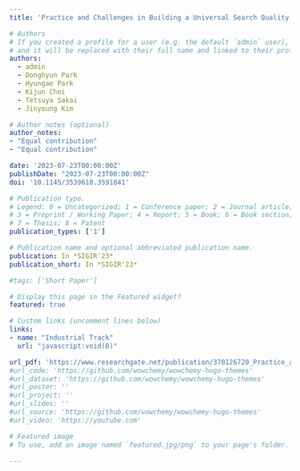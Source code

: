 ```yaml
---
title: 'Practice and Challenges in Building a Universal Search Quality Metric'

# Authors
# If you created a profile for a user (e.g. the default `admin` user), write the username (folder name) here
# and it will be replaced with their full name and linked to their profile.
authors:
  - admin
  - Donghyun Park
  - Hyungae Park
  - Kijun Choi
  - Tetsuya Sakai
  - Jinyoung Kim

# Author notes (optional)
author_notes:
- "Equal contribution"
- "Equal contribution"

date: '2023-07-23T00:00:00Z'
publishDate: "2023-07-23T00:00:00Z"
doi: '10.1145/3539618.3591841'

# Publication type.
# Legend: 0 = Uncategorized; 1 = Conference paper; 2 = Journal article;
# 3 = Preprint / Working Paper; 4 = Report; 5 = Book; 6 = Book section;
# 7 = Thesis; 8 = Patent
publication_types: ['1']

# Publication name and optional abbreviated publication name.
publication: In *SIGIR'23*
publication_short: In *SIGIR'23*

#tags: ['Short Paper']

# Display this page in the Featured widget?
featured: true

# Custom links (uncomment lines below)
links:
- name: "Industrial Track"
  url: "javascript:void(0)"

url_pdf: 'https://www.researchgate.net/publication/370126720_Practice_and_Challenges_in_Building_a_Universal_Search_Quality_Metric'
#url_code: 'https://github.com/wowchemy/wowchemy-hugo-themes'
#url_dataset: 'https://github.com/wowchemy/wowchemy-hugo-themes'
#url_poster: ''
#url_project: ''
#url_slides: ''
#url_source: 'https://github.com/wowchemy/wowchemy-hugo-themes'
#url_video: 'https://youtube.com'

# Featured image
# To use, add an image named `featured.jpg/png` to your page's folder.

---
```

<!--
{{% callout note %}}
Click the _Cite_ button above to demo the feature to enable visitors to import publication metadata into their reference management software.
{{% /callout %}}


{{% callout note %}}
Create your slides in Markdown - click the _Slides_ button to check out the example.
{{% /callout %}}
Supplementary notes can be added here, including [code, math, and images](https://wowchemy.com/docs/writing-markdown-latex/).
 --> 

